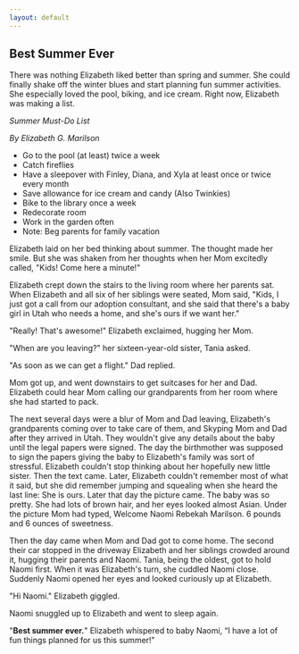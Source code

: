 ```yaml
---
layout: default
---
```


## Best Summer Ever

There was nothing Elizabeth liked better than spring and summer. She could finally shake off the winter blues and start planning fun summer activities. She especially loved the pool, biking, and ice cream. Right now, Elizabeth was making a list. 
 
*Summer Must-Do List*

*By Elizabeth G. Marilson*

* Go to the pool (at least) twice a week
* Catch fireflies
* Have a sleepover with Finley, Diana, and Xyla at least once or twice every month
* Save allowance for ice cream and candy (Also Twinkies)
* Bike to the library once a week
* Redecorate room
* Work in the garden often
* Note: Beg parents for family vacation
 
Elizabeth laid on her bed thinking about summer. The thought made her smile. But she was shaken from her thoughts when her Mom excitedly called, "Kids! Come here a minute!" 

Elizabeth crept down the stairs to the living room where her parents sat. When Elizabeth and all six of her siblings were seated, Mom said, "Kids, I just got a call from our adoption consultant, and she said that there's a baby girl in Utah who needs a home, and she's ours if we want her." 

"Really! That's awesome!" Elizabeth exclaimed, hugging her Mom. 

"When are you leaving?" her sixteen-year-old sister, Tania asked.

"As soon as we can get a flight." Dad replied. 

Mom got up, and went downstairs to get suitcases for her and Dad. Elizabeth could hear Mom calling our grandparents from her room where she had started to pack. 

The next several days were a blur of Mom and Dad leaving, Elizabeth's grandparents coming over to take care of them, and Skyping Mom and Dad after they arrived in Utah. They wouldn't give any details about the baby until the legal papers were signed. The day the birthmother was supposed to sign the papers giving the baby to Elizabeth's family was sort of stressful. Elizabeth couldn't stop thinking about her hopefully new little sister. Then the text came. Later, Elizabeth couldn't remember most of what it said, but she did remember jumping and squealing when she heard the last line: She is ours. Later that day the picture came. The baby was so pretty. She had lots of brown hair, and her eyes looked almost Asian. Under the picture Mom had typed, 
Welcome Naomi Rebekah Marilson. 6 pounds and 6 ounces of sweetness.

Then the day came when Mom and Dad got to come home. The second their car stopped in the driveway Elizabeth and her siblings crowded around it, hugging their parents and Naomi. Tania, being the oldest, got to hold Naomi first. When it was Elizabeth's turn, she cuddled Naomi close. Suddenly Naomi opened her eyes and looked curiously up at Elizabeth. 

"Hi Naomi." Elizabeth giggled. 

Naomi snuggled up to Elizabeth and went to sleep again. 

"**Best summer ever.**" Elizabeth whispered to baby Naomi, “I have a lot of fun things planned for us this summer!”
